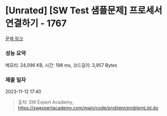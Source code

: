 # [Unrated] [SW Test 샘플문제] 프로세서 연결하기 - 1767 

[문제 링크](https://swexpertacademy.com/main/code/problem/problemDetail.do?contestProbId=AV4suNtaXFEDFAUf) 

### 성능 요약

메모리: 24,096 KB, 시간: 198 ms, 코드길이: 3,957 Bytes

### 제출 일자

2023-11-12 17:40



> 출처: SW Expert Academy, https://swexpertacademy.com/main/code/problem/problemList.do